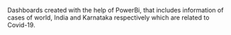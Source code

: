 Dashboards created with the help of PowerBi, that includes information of cases of world, India and Karnataka respectively which are related to Covid-19.
